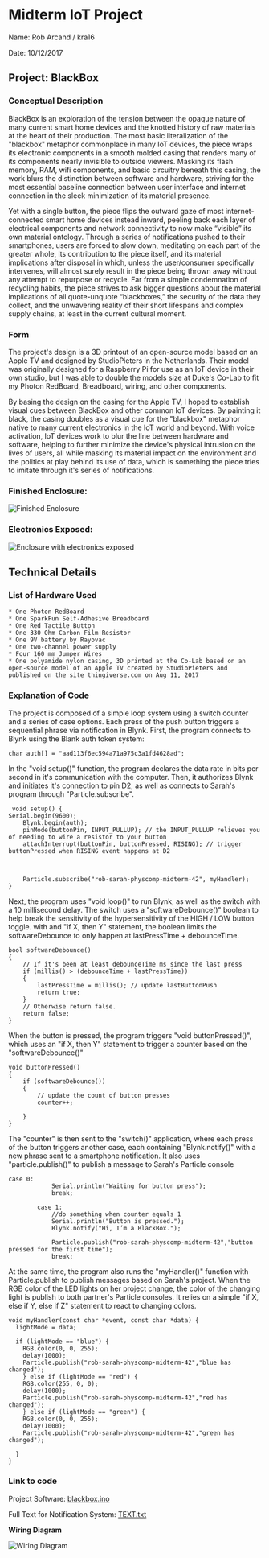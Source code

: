 # Midterm IoT Project

Name: Rob Arcand / kra16

Date: 10/12/2017

## Project: BlackBox

### Conceptual Description

BlackBox is an exploration of the tension between the opaque nature of many current smart home devices and the knotted history of raw materials at the heart of their production. The most basic literalization of the "blackbox" metaphor commonplace in many IoT devices, the piece wraps its electronic components in a smooth molded casing that renders many of its components nearly invisible to outside viewers. Masking its flash memory, RAM, wifi components, and basic circuitry beneath this casing, the work blurs the distinction between software and hardware, striving for the most essential baseline connection between user interface and internet connection in the sleek minimization of its material presence.

Yet with a single button, the piece flips the outward gaze of most internet-connected smart home devices instead inward, peeling back each layer of electrical components and network connectivity to now make “visible” its own material ontology. Through a series of notifications pushed to their smartphones, users are forced to slow down, meditating on each part of the greater whole, its contribution to the piece itself, and its material implications after disposal in which, unless the user/consumer specifically intervenes, will almost surely result in the piece being thrown away without any attempt to repurpose or recycle. Far from a simple condemnation of recycling habits, the piece strives to ask bigger questions about the material implications of all quote-unquote “blackboxes,” the security of the data they collect, and the unwavering reality of their short lifespans and complex supply chains, at least in the current cultural moment.

### Form

The project's design is a 3D printout of an open-source model based on an Apple TV and designed by StudioPieters in the Netherlands. Their model was originally designed for a Raspberry Pi for use as an IoT device in their own studio, but I was able to double the models size at Duke's Co-Lab to fit my Photon RedBoard, Breadboard, wiring, and other components.

By basing the design on the casing for the Apple TV, I hoped to establish visual cues between BlackBox and other common IoT devices. By painting it black, the casing doubles as a visual cue for the "blackbox" metaphor native to many current electronics in the IoT world and beyond. With voice activation, IoT devices work to blur the line between hardware and software, helping to further minimize the device's physical intrusion on the lives of users, all while masking its material impact on the environment and the politics at play behind its use of data, which is something the piece tries to imitate through it's series of notifications.

### Finished Enclosure:

![Finished Enclosure](enclosed.jpg)

### Electronics Exposed:

![Enclosure with electronics exposed](exposed.jpg)

## Technical Details

### List of Hardware Used
	* One Photon RedBoard
	* One SparkFun Self-Adhesive Breadboard
	* One Red Tactile Button
	* One 330 Ohm Carbon Film Resistor
	* One 9V battery by Rayovac
	* One two-channel power supply
	* Four 160 mm Jumper Wires
	* One polyamide nylon casing, 3D printed at the Co-Lab based on an open-source model of an Apple TV created by StudioPieters and published on the site thingiverse.com on Aug 11, 2017
	
### Explanation of Code

The project is composed of a simple loop system using a switch counter and a series of case options. Each press of the push button triggers a sequential phrase via notification in Blynk. First, the program connects to Blynk using the Blank auth token system:

```
char auth[] = "aad113f6ec594a71a975c3a1fd4628ad";
```

In the "void setup()" function, the program declares the data rate in bits per second in it's communication with the computer. Then, it authorizes Blynk and initiates it's connection to pin D2, as well as connects to Sarah's program through "Particle.subscribe".

```
 void setup() {
Serial.begin(9600);
    Blynk.begin(auth);
    pinMode(buttonPin, INPUT_PULLUP); // the INPUT_PULLUP relieves you of needing to wire a resistor to your button
    attachInterrupt(buttonPin, buttonPressed, RISING); // trigger buttonPressed when RISING event happens at D2
    
    
    
    Particle.subscribe("rob-sarah-physcomp-midterm-42", myHandler);
}
```

Next, the program uses "void loop()" to run Blynk, as well as the switch with a 10 millisecond delay. The switch uses a "softwareDebounce()" boolean to help break the sensitivity of the hypersensitivity of the HIGH / LOW button toggle. with and "if X, then Y" statement, the boolean limits the softwareDebounce to only happen at lastPressTime + debounceTime.

```
bool softwareDebounce()
{
    // If it's been at least debounceTime ms since the last press
    if (millis() > (debounceTime + lastPressTime))
    {
        lastPressTime = millis(); // update lastButtonPush
        return true;
    }
    // Otherwise return false.
    return false;
}
```

When the button is pressed, the program triggers "void buttonPressed()", which uses an "if X, then Y" statement to trigger a counter based on the "softwareDebounce()"

```
void buttonPressed()
{
    if (softwareDebounce())
    {
        // update the count of button presses
        counter++;
        
    }
}
```

The "counter" is then sent to the "switch()" application, where each press of the button triggers another case, each containing "Blynk.notify()" with a new phrase sent to a smartphone notification. It also uses "particle.publish()" to publish a message to Sarah's Particle console

```
case 0:
            Serial.println("Waiting for button press");
            break;
        
        case 1:
            //do something when counter equals 1
            Serial.println("Button is pressed.");
            Blynk.notify("Hi, I’m a BlackBox.");
            
            Particle.publish("rob-sarah-physcomp-midterm-42","button pressed for the first time");
            break;
```
At the same time, the program also runs the "myHandler()" function with Particle.publish to publish messages based on Sarah's project. When the RGB color of the LED lights on her project change, the color of the changing light is publish to both partner's Particle consoles. It relies on a simple "if X, else if Y, else if Z" statement to react to changing colors.
```
void myHandler(const char *event, const char *data) {
  lightMode = data;

  if (lightMode == "blue") {
    RGB.color(0, 0, 255);
    delay(1000);
    Particle.publish("rob-sarah-physcomp-midterm-42","blue has changed");
    } else if (lightMode == "red") {
    RGB.color(255, 0, 0);
    delay(1000);
    Particle.publish("rob-sarah-physcomp-midterm-42","red has changed");
    } else if (lightMode == "green") {
    RGB.color(0, 0, 255);
    delay(1000);
    Particle.publish("rob-sarah-physcomp-midterm-42","green has changed");
    
  }
}
```
### Link to code 

Project Software: [blackbox.ino](blackbox.ino)

Full Text for Notification System: [TEXT.txt](TEXT.txt)

**Wiring Diagram**

![Wiring Diagram](wiring_diagram.jpg)
